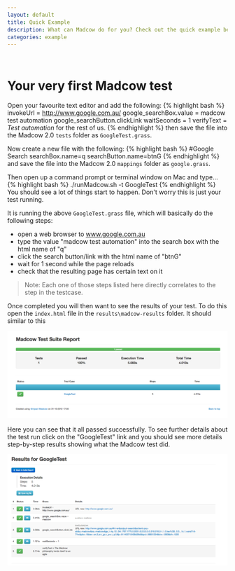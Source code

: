 ```yaml
---
layout: default
title: Quick Example
description: What can Madcow do for you? Check out the quick example below.
categories: example
---
```

<br/>

# Your very first Madcow test

Open your favourite text editor and add the following:
{% highlight bash %}
invokeUrl = http://www.google.com.au/
google_searchBox.value = madcow test automation
google_searchButton.clickLink
waitSeconds = 1
verifyText = <em>Test automation</em> for the rest of us.
{% endhighlight %}
then save the file into the Madcow 2.0 `tests` folder as `GoogleTest.grass`. 

Now create a new file with the following:
{% highlight bash %}
#Google Search
searchBox.name=q
searchButton.name=btnG
{% endhighlight %}
and save the file into the Madcow 2.0 `mappings` folder as `google.grass`. 

Then open up a command prompt or terminal window on Mac and type...
{% highlight bash %}
./runMadcow.sh -t GoogleTest 
{% endhighlight %}
You should see a lot of things start to happen. Don't worry this is just your test running. 

It is running the above `GoogleTest.grass` file, which will basically do the following steps:
- open a web browser to www.google.com.au
- type the value "madcow test automation" into the search box with the html name of "q"
- click the search button/link with the html name of "btnG"
- wait for 1 second while the page reloads
- check that the resulting page has certain text on it

> Note: Each one of those steps listed here directly correlates to the step in the testcase. 

Once completed you will then want to see the results of your test. To do this open the `index.html` file in the `results\madcow-results` folder. It should similar to this 

<img src="/assets/img/test-results-nofail.png" alt="Test Suite Results page"/>

Here you can see that it all passed successfully. To see further details about the test run click on the "GoogleTest" link and you should see more details step-by-step results showing what the Madcow test did. 

<img src="/assets/img/test-results-drilled.png" alt="GoogleTest Results"/>

<br/>